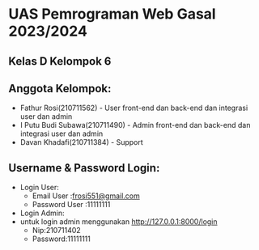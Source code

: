 # UAS Pemrograman Web Gasal 2023/2024
## Kelas D Kelompok 6
## Anggota Kelompok:
- Fathur Rosi(210711562) - User front-end dan back-end dan integrasi user dan admin
- I Putu Budi Subawa(210711490) - Admin front-end dan back-end dan integrasi user dan admin
- Davan Khadafi(210711384) - Support
## Username & Password Login:
- Login User:
    - Email User :frosi551@gmail.com
    - Password User :11111111
- Login Admin:
- untuk login admin menggunakan http://127.0.0.1:8000/login
    - Nip:210711402
    - Password:11111111
